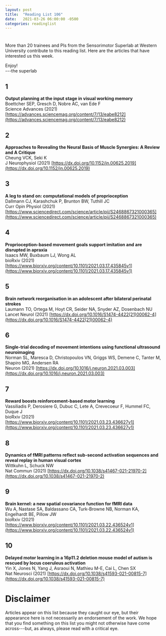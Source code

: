 ```yaml
---
layout: post
title:  "Reading List 106"
date:   2021-03-26 06:00:00 -0500
categories: readinglist
---
```


# 

More than 20 trainees and PIs from the Sensorimotor Superlab at Western University contribute to this reading list. Here are the articles that have interested us this week.

Enjoy!  
---the superlab

## 1
**Output planning at the input stage in visual working memory**  
Boettcher SEP, Gresch D, Nobre AC, van Ede F  
Science Advances (2021) [https://advances.sciencemag.org/content/7/13/eabe8212](https://advances.sciencemag.org/content/7/13/eabe8212)

## 2
**Approaches to Revealing the Neural Basis of Muscle Synergies: A Review and A Critique**  
Cheung VCK, Seki K  
J Neurophysiol (2021) [https://dx.doi.org/10.1152/jn.00625.2019](https://dx.doi.org/10.1152/jn.00625.2019)

## 3
**A leg to stand on: computational models of proprioception**  
Dallmann CJ, Karashchuk P, Brunton BW, Tuthill JC  
Curr Opin Physiol (2021) [https://www.sciencedirect.com/science/article/pii/S2468867321000365](https://www.sciencedirect.com/science/article/pii/S2468867321000365)

## 4
**Proprioception-based movement goals support imitation and are disrupted in apraxia**  
Isaacs MW, Buxbaum LJ, Wong AL  
bioRxiv (2021) [https://www.biorxiv.org/content/10.1101/2021.03.17.435845v1](https://www.biorxiv.org/content/10.1101/2021.03.17.435845v1)

## 5
**Brain network reorganisation in an adolescent after bilateral perinatal strokes**  
Laumann TO, Ortega M, Hoyt CR, Seider NA, Snyder AZ, Dosenbach NU  
Lancet Neurol (2021) [https://dx.doi.org/10.1016/S1474-4422(21)00062-4](https://dx.doi.org/10.1016/S1474-4422(21)00062-4)

## 6
**Single-trial decoding of movement intentions using functional ultrasound neuroimaging**  
Norman SL, Maresca D, Christopoulos VN, Griggs WS, Demene C, Tanter M, Shapiro MG, Andersen RA  
Neuron (2021) [https://dx.doi.org/10.1016/j.neuron.2021.03.003](https://dx.doi.org/10.1016/j.neuron.2021.03.003)

## 7
**Reward boosts reinforcement-based motor learning**  
Vassiliadis P, Derosiere G, Dubuc C, Lete A, Crevecoeur F, Hummel FC, Duque J  
bioRxiv (2021) [https://www.biorxiv.org/content/10.1101/2021.03.23.436627v1](https://www.biorxiv.org/content/10.1101/2021.03.23.436627v1)

## 8
**Dynamics of fMRI patterns reflect sub-second activation sequences and reveal replay in human visual cortex**  
Wittkuhn L, Schuck NW  
Nat Commun (2021) [https://dx.doi.org/10.1038/s41467-021-21970-2](https://dx.doi.org/10.1038/s41467-021-21970-2)

## 9
**Brain kernel: a new spatial covariance function for fMRI data**  
Wu A, Nastase SA, Baldassano CA, Turk-Browne NB, Norman KA, Engelhardt BE, Pillow JW  
bioRxiv (2021) [https://www.biorxiv.org/content/10.1101/2021.03.22.436524v1](https://www.biorxiv.org/content/10.1101/2021.03.22.436524v1)

## 10
**Delayed motor learning in a 16p11.2 deletion mouse model of autism is rescued by locus coeruleus activation**  
Yin X, Jones N, Yang J, Asraoui N, Mathieu M-E, Cai L, Chen SX  
Nat Neurosci (2021) [https://dx.doi.org/10.1038/s41593-021-00815-7](https://dx.doi.org/10.1038/s41593-021-00815-7)


# Disclaimer
Articles appear on this list because they caught our eye, but their appearance here is not necessarily an endorsement of the work. We hope that you find something on this list you might not otherwise have come across---but, as always, please read with a critical eye.
